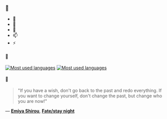 ### 👋

- 🔭
- 🌱
- 💬
- 📫
- ⚡

#### 🧏

[![Most used languages](https://github-readme-stats-aynah.vercel.app/api/top-langs/?username=aynh&theme=solarized-dark&langs_count=6&layout=compact&hide_title=true)](https://github.com/anuraghazra/github-readme-stats#gh-dark-mode-only)
[![Most used languages](https://github-readme-stats-aynah.vercel.app/api/top-langs/?username=aynh&theme=solarized-light&langs_count=6&layout=compact&hide_title=true)](https://github.com/anuraghazra/github-readme-stats#gh-light-mode-only)

#### 💬

> "If you have a wish, don't go back to the past and redo everything. If you want to change yourself, don't change the past, but change who you are now!"

&mdash; [**Emiya Shirou**](https://myanimelist.net/character.php?q=Emiya%20Shirou&cat=character), [**Fate/stay night**](https://myanimelist.net/search/all?q=Fate%2Fstay%20night&cat=all)
